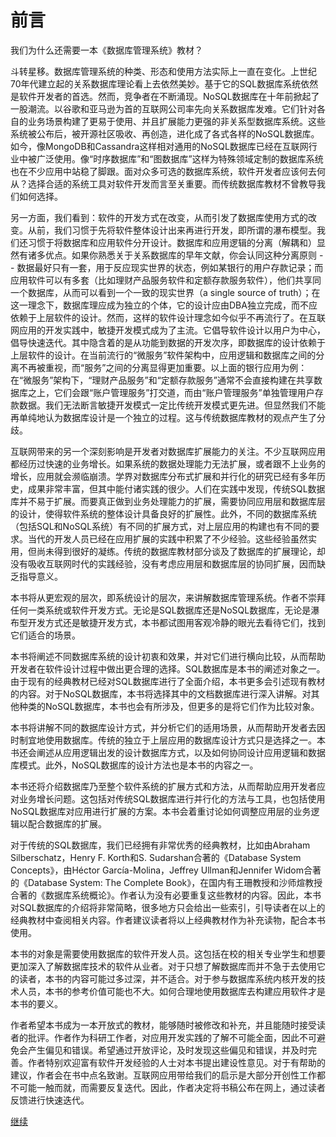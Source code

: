 # 前言

我们为什么还需要一本《数据库管理系统》教材？

斗转星移。数据库管理系统的种类、形态和使用方法实际上一直在变化。上世纪70年代建立起的关系数据库理论看上去依然美妙。基于它的SQL数据库系统依然是软件开发者的首选。然而，竞争者在不断涌现。NoSQL数据库在十年前掀起了一股潮流。以谷歌和亚马逊为首的互联网公司率先向关系数据库发难。它们针对各自的业务场景构建了更易于使用、并且扩展能力更强的非关系型数据库系统。这些系统被公布后，被开源社区吸收、再创造，进化成了各式各样的NoSQL数据库。如今，像MongoDB和Cassandra这样相对通用的NoSQL数据库已经在互联网行业中被广泛使用。像“时序数据库”和“图数据库”这样为特殊领域定制的数据库系统也在不少应用中站稳了脚跟。面对众多可选的数据库系统，软件开发者应该何去何从？选择合适的系统工具对软件开发而言至关重要。而传统数据库教材不曾教导我们如何选择。

另一方面，我们看到：软件的开发方式在改变，从而引发了数据库使用方式的改变。从前，我们习惯于先将软件整体设计出来再进行开发，即所谓的瀑布模型。我们还习惯于将数据库和应用软件分开设计。数据库和应用逻辑的分离（解耦和）显然有诸多优点。如果你熟悉关于关系数据库的早年文献，你会认同这种分离原则 -- 数据最好只有一套，用于反应现实世界的状态，例如某银行的用户存款记录；而应用软件可以有多套（比如理财产品服务软件和定额存款服务软件），他们共享同一个数据库，从而可以看到一个一致的现实世界（a single source of truth）；在这一理念下，数据库理应成为独立的个体，它的设计应由DBA独立完成，而不应依赖于上层软件的设计。然而，这样的软件设计理念如今似乎不再流行了。在互联网应用的开发实践中，敏捷开发模式成为了主流。它倡导软件设计以用户为中心，倡导快速迭代。其中隐含着的是从功能到数据的开发次序，即数据库的设计依赖于上层软件的设计。在当前流行的“微服务”软件架构中，应用逻辑和数据库之间的分离不再被重视，而“服务”之间的分离显得更加重要。以上面的银行应用为例：在“微服务”架构下，“理财产品服务”和“定额存款服务”通常不会直接构建在共享数据库之上，它们会跟“账户管理服务”打交道，而由“账户管理服务”单独管理用户存款数据。我们无法断言敏捷开发模式一定比传统开发模式更先进。但显然我们不能再单纯地认为数据库设计是一个独立的过程。这与传统数据库教材的观点产生了分歧。

互联网带来的另一个深刻影响是开发者对数据库扩展能力的关注。不少互联网应用都经历过快速的业务增长。如果系统的数据处理能力无法扩展，或者跟不上业务的增长，应用就会濒临崩溃。学界对数据库分布式扩展和并行化的研究已经有多年历史，成果非常丰富，但其中能付诸实践的很少。人们在实践中发现，传统SQL数据库并不易于扩展。而要真正做到业务处理能力的扩展，需要协同应用层和数据库层的设计，使得软件系统的整体设计具备良好的扩展性。此外，不同的数据库系统（包括SQL和NoSQL系统）有不同的扩展方式，对上层应用的构建也有不同的要求。当代的开发人员已经在应用扩展的实践中积累了不少经验。这些经验虽然实用，但尚未得到很好的凝练。传统的数据库教材部分谈及了数据库的扩展理论，却没有吸收互联网时代的实践经验，没有考虑应用层和数据库层的协同扩展，因而缺乏指导意义。

本书将从更宏观的层次，即系统设计的层次，来讲解数据库管理系统。作者不崇拜任何一类系统或软件开发方式。无论是SQL数据库还是NoSQL数据库，无论是瀑布型开发方式还是敏捷开发方式，本书都试图用客观冷静的眼光去看待它们，找到它们适合的场景。

本书将阐述不同数据库系统的设计初衷和效果，并对它们进行横向比较，从而帮助开发者在软件设计过程中做出更合理的选择。SQL数据库是本书的阐述对象之一。由于现有的经典教材已经对SQL数据库进行了全面介绍，本书更多会引述现有教材的内容。对于NoSQL数据库，本书将选择其中的文档数据库进行深入讲解。对其他种类的NoSQL数据库，本书也会有所涉及，但更多的是将它们作为比较对象。

本书将讲解不同的数据库设计方式，并分析它们的适用场景，从而帮助开发者去因时制宜地使用数据库。传统的独立于上层应用的数据库设计方式只是选择之一。本书还会阐述从应用逻辑出发的设计数据库方式，以及如何协同设计应用逻辑和数据库模式。此外，NoSQL数据库的设计方法也是本书的内容之一。

本书还将介绍数据库乃至整个软件系统的扩展方式和方法，从而帮助应用开发者应对业务增长问题。这包括对传统SQL数据库进行并行化的方法与工具，也包括使用NoSQL数据库对应用进行扩展的方案。本书会着重讨论如何调整应用层的业务逻辑以配合数据库的扩展。

对于传统的SQL数据库，我们已经拥有非常优秀的经典教材，比如由Abraham Silberschatz，Henry F. Korth和S. Sudarshan合著的《Database System Concepts》，由Héctor García-Molina，Jeffrey Ullman和Jennifer Widom合著的《Database System: The Complete Book》，在国内有王珊教授和沙师煊教授合著的《数据库系统概论》。作者认为没有必要重复这些教材的内容。因此，本书对SQL数据库的介绍将非常简略，很多地方只会给出一些索引，引导读者在以上的经典教材中查阅相关内容。作者建议读者将以上经典教材作为补充读物，配合本书使用。

本书的对象是需要使用数据库的软件开发人员。这包括在校的相关专业学生和想要更加深入了解数据库技术的软件从业者。对于只想了解数据库而并不急于去使用它的读者，本书的内容可能过多过深，并不适合。对于参与数据库系统内核开发的技术人员，本书的参考价值可能也不大。如何合理地使用数据库去构建应用软件才是本书的要义。

作者希望本书成为一本开放式的教材，能够随时被修改和补充，并且能随时接受读者的批评。作者作为科研工作者，对应用开发实践的了解不可能全面，因此不可避免会产生偏见和错误。希望通过开放评论，及时发现这些偏见和错误，并及时完善。作者特别欢迎富有软件开发经验的人士对本书提出建设性意见。对于有帮助的建议，作者会在书中点名致谢。互联网应用带给我们的启示是大部分开创性工作都不可能一触而就，而需要反复迭代。因此，作者决定将书稿公布在网上，通过读者反馈进行快速迭代。

[继续](chapter1entry.md)
